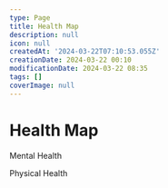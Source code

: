 ```yaml
---
type: Page
title: Health Map
description: null
icon: null
createdAt: '2024-03-22T07:10:53.055Z'
creationDate: 2024-03-22 00:10
modificationDate: 2024-03-22 08:35
tags: []
coverImage: null
---
```


# Health Map

Mental Health



Physical Health

